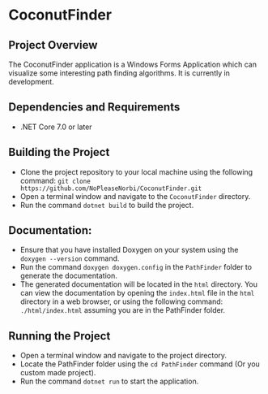 # CoconutFinder

## Project Overview

The CoconutFinder application is a Windows Forms Application which can visualize some interesting path finding algorithms. It is currently in development.

## Dependencies and Requirements

- .NET Core 7.0 or later

## Building the Project

- Clone the project repository to your local machine using the following command:
`git clone https://github.com/NoPleaseNorbi/CoconutFinder.git`
- Open a terminal window and navigate to the `CoconutFinder` directory.
- Run the command `dotnet build` to build the project.

## Documentation:

- Ensure that you have installed Doxygen on your system using the `doxygen --version` command.
- Run the command `doxygen doxygen.config` in the `PathFinder` folder to generate the documentation.
- The generated documentation will be located in the `html` directory. You can view the documentation by opening the `index.html` file in the `html` directory in a web browser, or using the following command: `./html/index.html` assuming you are in the PathFinder folder.


## Running the Project

- Open a terminal window and navigate to the project directory.
- Locate the PathFinder folder using the `cd PathFinder` command (Or you custom made project).
- Run the command `dotnet run` to start the application.

